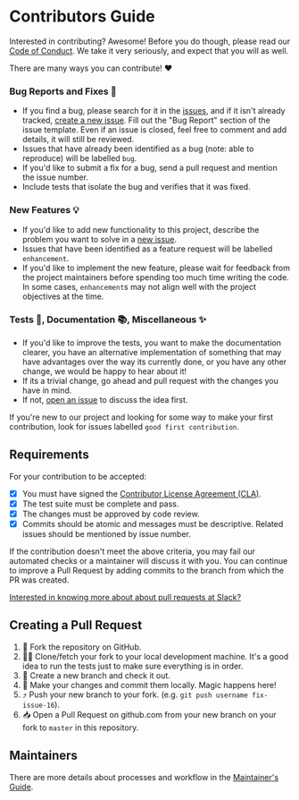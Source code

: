 # Contributors Guide

Interested in contributing? Awesome! Before you do though, please read our
[Code of Conduct](https://slackhq.github.io/code-of-conduct). We take it very seriously, and expect that you will as
well.

There are many ways you can contribute! ❤️

### Bug Reports and Fixes 🐞
-  If you find a bug, please search for it in the [issues](https://github.com/slackhq/keeper/issues), and if it isn't already tracked,
   [create a new issue](https://github.com/slackhq/keeper/issues/new). Fill out the "Bug Report" section of the issue template. Even if an issue is closed, feel free to comment and add details, it will still
   be reviewed.
-  Issues that have already been identified as a bug (note: able to reproduce) will be labelled `bug`.
-  If you'd like to submit a fix for a bug, send a pull request and mention the issue number.
  -  Include tests that isolate the bug and verifies that it was fixed.

### New Features 💡
-  If you'd like to add new functionality to this project, describe the problem you want to solve in a [new issue](https://github.com/slackhq/keeper/issues/new).
-  Issues that have been identified as a feature request will be labelled `enhancement`.
-  If you'd like to implement the new feature, please wait for feedback from the project
   maintainers before spending too much time writing the code. In some cases, `enhancement`s may
   not align well with the project objectives at the time.

### Tests 🔎, Documentation 📚, Miscellaneous ✨
-  If you'd like to improve the tests, you want to make the documentation clearer, you have an
   alternative implementation of something that may have advantages over the way its currently
   done, or you have any other change, we would be happy to hear about it!
  -  If its a trivial change, go ahead and pull request with the changes you have in mind.
  -  If not, [open an issue](https://github.com/slackhq/keeper/issues/new) to discuss the idea first.

If you're new to our project and looking for some way to make your first contribution, look for
issues labelled `good first contribution`.

## Requirements

For your contribution to be accepted:

- [x] You must have signed the [Contributor License Agreement (CLA)](https://cla-assistant.io/slackhq/keeper).
- [x] The test suite must be complete and pass.
- [x] The changes must be approved by code review.
- [x] Commits should be atomic and messages must be descriptive. Related issues should be mentioned by issue number.

If the contribution doesn't meet the above criteria, you may fail our automated checks or a maintainer will discuss it with you. You can continue to improve a Pull Request by adding commits to the branch from which the PR was created.

[Interested in knowing more about about pull requests at Slack?](https://slack.engineering/on-empathy-pull-requests-979e4257d158#.awxtvmb2z)

## Creating a Pull Request

1.  🍴 Fork the repository on GitHub.
2.  🏃‍♀️ Clone/fetch your fork to your local development machine. It's a good idea to run the tests just
    to make sure everything is in order.
3.  🌿 Create a new branch and check it out.
4.  🔮 Make your changes and commit them locally. Magic happens here!
5.  ⤴️ Push your new branch to your fork. (e.g. `git push username fix-issue-16`).
6.  📥 Open a Pull Request on github.com from your new branch on your fork to `master` in this
    repository.

## Maintainers

There are more details about processes and workflow in the [Maintainer's Guide](https://github.com/slackhq/keeper/blob/master/.maintainers_guide.md).
